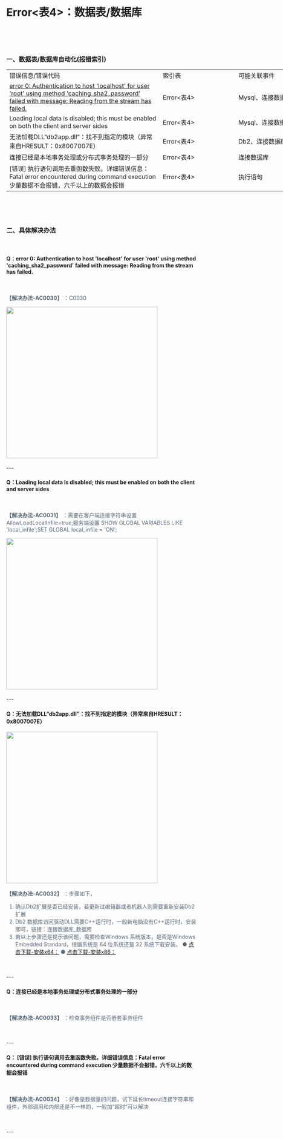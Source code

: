 # Error<表4>：数据表/数据库



<br><br><br>


### 一、数据表/数据库自动化(报错索引)

<table width="756.70" border="0" cellpadding="0" cellspacing="0" style="width:756.70pt;border-collapse:collapse;table-layout:fixed;">
   <colgroup><col width="308.65" style="mso-width-source:userset;mso-width-alt:15049;">
   <col width="149.35" span="3" style="mso-width-source:userset;mso-width-alt:7282;">
   </colgroup><tbody><tr height="17" style="height:17.00pt;">
    <td class="xl65" height="17" width="308.65" x:autofilter="all" x:autofilterrange="$A$1:D6" style="height:17.00pt;width:308.65pt;" x:str="">错误信息/错误代码</td>
    <td class="xl66" width="149.35" x:autofilter="all" style="width:149.35pt;" x:str="">索引表</td>
    <td class="xl65" width="149.35" x:autofilter="all" style="width:149.35pt;" x:str="">可能关联事件</td>
    <td class="xl65" width="149.35" x:autofilter="all" style="width:149.35pt;" x:str="">索引编号</td>
   </tr>
   <tr height="51" style="height:51.00pt;">
    <td class="xl67" height="51" style="height:51.00pt;" x:str=""><a href="http://localhost/" target="_parent" title="http://localhost">error 0: Authentication to host 'localhost' for user 'root' using method 'caching_sha2_password' failed with message: Reading from the stream has failed.</a></td>
    <td class="xl68" x:str="">Error&lt;表4&gt;</td>
    <td class="xl68" x:str="">Mysql、连接数据库</td>
    <td class="xl68" x:str="">AC0030</td>
   </tr>
   <tr height="34" style="height:34.00pt;">
    <td class="xl68" height="34" style="height:34.00pt;" x:str="">Loading local data is disabled; this must be enabled on both the client and server sides</td>
    <td class="xl68" x:str="">Error&lt;表4&gt;</td>
    <td class="xl68" x:str="">Mysql、连接数据库</td>
    <td class="xl68" x:str="">AC0031</td>
   </tr>
   <tr height="34" style="height:34.00pt;">
    <td class="xl68" height="34" style="height:34.00pt;" x:str="">无法加载DLL“db2app.dll”：找不到指定的模块（异常来自HRESULT：0x8007007E）</td>
    <td class="xl68" x:str="">Error&lt;表4&gt;</td>
    <td class="xl68" x:str="">Db2、连接数据库</td>
    <td class="xl68" x:str="">AC0032</td>
   </tr>
   <tr height="17" style="height:17.00pt;">
    <td class="xl68" height="17" style="height:17.00pt;" x:str="">连接已经是本地事务处理或分布式事务处理的一部分</td>
    <td class="xl68" x:str="">Error&lt;表4&gt;</td>
    <td class="xl68" x:str="">连接数据库</td>
    <td class="xl68" x:str="">AC0033</td>
   </tr>
   <tr height="51" style="height:51.00pt;">
    <td class="xl68" height="51" style="height:51.00pt;" x:str="">[错误] 执行语句调用去重函数失败。详细错误信息：Fatal error encountered during command execution 少量数据不会报错，六千以上的数据会报错</td>
    <td class="xl68" x:str="">Error&lt;表4&gt;</td>
    <td class="xl68" x:str="">执行语句</td>
    <td class="xl68" x:str="">AC0034</td>
   </tr>
   <!--[if supportMisalignedColumns]-->
    <tr width="0" style="display:none;">
     <td width="309" style="width:309;"></td>
     <td width="149" style="width:149;"></td>
    </tr>
   <!--[endif]-->
  </tbody></table>

<br><br><br>

### 二、具体解决办法

<br>

#### Q：error 0: Authentication to host 'localhost' for user 'root' using method 'caching_sha2_password' failed with message: Reading from the stream has failed.

<font color=5a6877>
<br>

**【解决办法-AC0030】** ：C0030

<img width = '400'  src ="https://docimages.blob.core.chinacloudapi.cn/images/troubleshoot/AC0030.jpg"/>

</font>
<br><br>
---
<br>

#### Q：Loading local data is disabled; this must be enabled on both the client and server sides

<font color=5a6877>
<br>

**【解决办法-AC0031】** ：需要在客户端连接字符串设置 AllowLoadLocalInfile=true;服务端设置 SHOW GLOBAL VARIABLES LIKE 'local_infile';SET GLOBAL local_infile = 'ON';<br>

<img width = '400'  src ="https://docimages.blob.core.chinacloudapi.cn/images/troubleshoot/AC0031.png"/>


</font>
<br><br>
---
<br>

#### Q：无法加载DLL“db2app.dll”：找不到指定的模块（异常来自HRESULT：0x8007007E）

<img width = '400'  src ="https://docimages.blob.core.chinacloudapi.cn/images/troubleshoot/AC0032-1.png"/>

<font color=5a6877>

<br>

**【解决办法-AC0032】** ：步骤如下，
1. 确认Db2扩展是否已经安装，若更新过编辑器或者机器人则需要重新安装Db2扩展
2. Db2 数据库访问驱动DLL需要C++运行时，一般新电脑没有C++运行时，安装即可，链接：连接数据库_数据库
3. 若以上步骤还是提示该问题，需要检查Windows 系统版本，是否是Windows Embedded Standard，根据系统是 64 位系统还是 32 系统下载安装。 
●  [点击下载-安装x64：](https://share.weiyun.com/FFxPWka7)
●  [点击下载-安装x86：](https://share.weiyun.com/DBAnBZBe)

</font>
<br><br>
---
<br>

#### Q：连接已经是本地事务处理或分布式事务处理的一部分

<font color=5a6877>
<br>

**【解决办法-AC0033】** ：检查事务组件是否嵌套事务组件

</font>
<br><br>
---
<br>


#### Q： [错误] 执行语句调用去重函数失败。详细错误信息：Fatal error encountered during command execution   少量数据不会报错，六千以上的数据会报错

<font color=5a6877>
<br>

**【解决办法-AC0034】** ：好像是数据量的问题，试下延长timeout连接字符串和组件，外部调用和内部还是不一样的，一般加“超时”可以解决 

</font>
<br><br>
---
<br>

